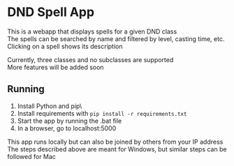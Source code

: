# DND Spell App

This is a webapp that displays spells for a given DND class\
The spells can be searched by name and filtered by level, casting time, etc.\
Clicking on a spell shows its description

Currently, three classes and no subclasses are supported\
More features will be added soon

## Running

1. Install Python and pip\
2. Install requirements with `pip install -r requirements.txt`
3. Start the app by running the .bat file
4. In a browser, go to localhost:5000

This app runs locally but can also be joined by others from your IP address
The steps described above are meant for Windows, but similar steps can be followed for Mac

